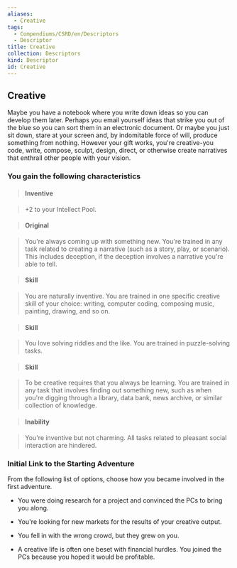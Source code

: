 ```yaml
---
aliases:
  - Creative
tags:
  - Compendiums/CSRD/en/Descriptors
  - Descriptor
title: Creative
collection: Descriptors
kind: Descriptor
id: Creative
---
```

## Creative    
Maybe you have a notebook where you write down ideas so you can develop them later. Perhaps you email yourself ideas that strike you out of the blue so you can sort them in an electronic document. Or maybe you just sit down, stare at your screen and, by indomitable force of will, produce something from nothing. However your gift works, you're creative-you code, write, compose, sculpt, design, direct, or otherwise create narratives that enthrall other people with your vision.  
### You gain the following characteristics    
> #### Inventive  
> +2 to your Intellect Pool.    
  
> #### Original  
> You're always coming up with something new. You're trained in any task related to creating a narrative (such as a story, play, or scenario). This includes deception, if the deception involves a narrative you're able to tell.    
  
> #### Skill  
> You are naturally inventive. You are trained in one specific creative skill of your choice: writing, computer coding, composing music, painting, drawing, and so on.    
  
> #### Skill  
> You love solving riddles and the like. You are trained in puzzle-solving tasks.    
  
> #### Skill  
> To be creative requires that you always be learning. You are trained in any task that involves finding out something new, such as when you're digging through a library, data bank, news archive, or similar collection of knowledge.    
  
> #### Inability  
> You're inventive but not charming. All tasks related to pleasant social interaction are hindered.    
  
### Initial Link to the Starting Adventure    
From the following list of options, choose how you became involved in the first adventure.    
- You were doing research for a project and convinced the PCs to bring you along.    
- You're looking for new markets for the results of your creative output.    
- You fell in with the wrong crowd, but they grew on you.    
- A creative life is often one beset with financial hurdles. You joined the PCs because you hoped it would be profitable.  
